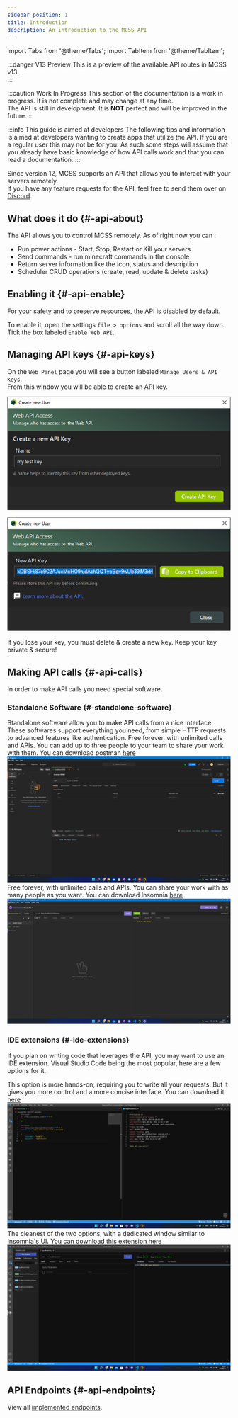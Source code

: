 ```yaml
---
sidebar_position: 1
title: Introduction
description: An introduction to the MCSS API
---
```


import Tabs from '@theme/Tabs';
import TabItem from '@theme/TabItem';

:::danger V13 Preview
This is a preview of the available API routes in MCSS v13.<br/>
:::

:::caution Work In Progress
This section of the documentation is a work in progress. It is not complete and may change at any time.<br/>
The API is still in development. It is **NOT** perfect and will be improved in the future.
:::

:::info This guide is aimed at developers
The following tips and information is aimed at developers wanting to create apps that utilize the API. If you are a regular user this may not be for you. 
As such some steps will assume that you already have basic knowledge of how API calls work and that you can read a documentation.
:::

Since version 12, MCSS supports an API that allows you to interact with your servers remotely.<br/>
If you have any feature requests for the API, feel free to send them over on [Discord](https://discord.gg/DEn89PB).

## What does it do {#-api-about}

The API allows you to control MCSS remotely. As of right now you can :

* Run power actions - Start, Stop, Restart or Kill your servers
* Send commands - run minecraft commands in the console
* Return server information like the icon, status and description
* Scheduler CRUD operations (create, read, update & delete tasks)  

## Enabling it {#-api-enable}

For your safety and to preserve resources, the API is disabled by default.

To enable it, open the settings `file > options` and scroll all the way down. Tick the box labeled `Enable Web API`.

## Managing API keys {#-api-keys}

On the `Web Panel` page you will see a button labeled `Manage Users & API Keys`.<br/>
From this window you will be able to create an API key.

![Screenshot of the Remote Access Manager window, ready to create an API key](/img/docs/api/remote-access-manager-create-key.png)

![Screenshot of the Remote Access Manager window, where an API key has been created](/img/docs/api/remote-access-manager-key-created.png)

If you lose your key, you must delete & create a new key. Keep your key private & secure!

## Making API calls {#-api-calls}

In order to make API calls you need special software.

### Standalone Software {#-standalone-software}

Standalone software allow you to make API calls from a nice interface. These softwares support everything you need, from simple HTTP requests to advanced features like authentication.
<Tabs>
  <TabItem value="postman" label="Postman">Free forever, with unlimited calls and APIs. You can add up to three people to your team to share your work with them.
    You can download postman <a href="https://www.postman.com/downloads/">here</a><img src="/img/docs/intro-api/postman.png"></img></TabItem>
  <TabItem value="insomnia" label="Insomnia">Free forever, with unlimited calls and APIs. You can share your work with as many people as you want.
  You can download Insomnia <a href="https://insomnia.rest/download">here</a><img src="/img/docs/intro-api/insomnia.png"></img></TabItem>
</Tabs>


### IDE extensions {#-ide-extensions}

If you plan on writing code that leverages the API, you may want to use an IDE extension. Visual Studio Code being the most popular, here are a few options for it.

<Tabs>
  <TabItem value="rest client" label="Rest Client">This option is more hands-on, requiring you to write all your requests. But it gives you more control and a more concise interface. You can download it <a href="https://marketplace.visualstudio.com/items?itemName=humao.rest-client">here</a><img src="/img/docs/intro-api/rest-client.png"></img></TabItem>
  <TabItem value="thunder client" label="Thunder Client">The cleanest of the two options, with a dedicated window similar to Insomnia's UI. You can download this extension <a href="https://marketplace.visualstudio.com/items?itemName=rangav.vscode-thunder-client">here</a><img src="/img/docs/intro-api/thunder-client.png"></img></TabItem>
</Tabs>

## API Endpoints {#-api-endpoints}

View all [implemented endpoints](/api/endpoints).


